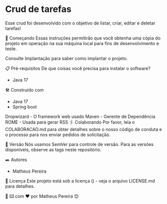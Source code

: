 # Crud de tarefas
Esse crud foi desenvolvido com o objetivo de listar, criar, editar e deletar tarefas!

🚀 Começando
Essas instruções permitirão que você obtenha uma cópia do projeto em operação na sua máquina local para fins de desenvolvimento e teste.

Consulte Implantação para saber como implantar o projeto.

📋 Pré-requisitos
De que coisas você precisa para instalar o software?
- Java 17

🛠️ Construído com
- Java 17
- Spring boot

Dropwizard - O framework web usado
Maven - Gerente de Dependência
ROME - Usada para gerar RSS
🖇️ Colaborando
Por favor, leia o COLABORACAO.md para obter detalhes sobre o nosso código de conduta e o processo para nos enviar pedidos de solicitação.

📌 Versão
Nós usamos SemVer para controle de versão. Para as versões disponíveis, observe as tags neste repositório.

✒️ Autores
- Matheus Pereira

📄 Licença
Este projeto está sob a licença () - veja o arquivo LICENSE.md para detalhes.

🎁
⌨️ com ❤️ por Matheus Pereira 😊
